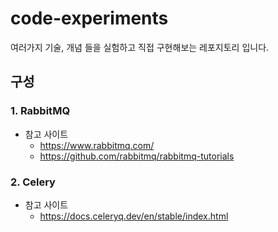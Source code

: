 # code-experiments
여러가지 기술, 개념 들을 실험하고 직접 구현해보는 레포지토리 입니다.

## 구성

### 1. RabbitMQ

- 참고 사이트
  - https://www.rabbitmq.com/
  - https://github.com/rabbitmq/rabbitmq-tutorials

### 2. Celery

- 참고 사이트
    - https://docs.celeryq.dev/en/stable/index.html